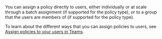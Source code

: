 You can assign a policy directly to users, either individually or at scale through a batch assignment (if supported for the policy type), or to a group that the users are members of (if supported for the policy type). 

To learn about the different ways that you can assign policies to users, see [Assign policies to your users in Teams](assign-policies.md).